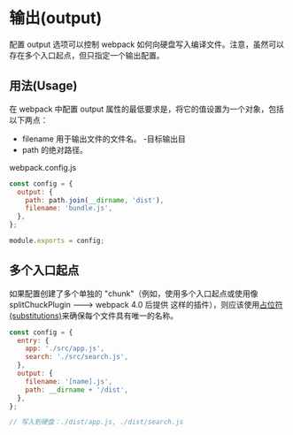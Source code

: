 # 输出(output)

配置 output 选项可以控制 webpack 如何向硬盘写入编译文件。注意，虽然可以存在多个入口起点，但只指定一个输出配置。

## 用法(Usage)

在 webpack 中配置 output 属性的最低要求是，将它的值设置为一个对象，包括以下两点：

- filename 用于输出文件的文件名。 -目标输出目
- path 的绝对路径。

webpack.config.js

```javascript
const config = {
  output: {
    path: path.join(__dirname, 'dist'),
    filename: 'bundle.js',
  },
};

module.exports = config;
```

## 多个入口起点

如果配置创建了多个单独的 "chunk"（例如，使用多个入口起点或使用像 splitChuckPlugin ---> webpack 4.0 后提供 这样的插件），则应该使用[占位符(substitutions)](https://www.webpackjs.com/configuration/output/##output-filename)来确保每个文件具有唯一的名称。

```javascript
const config = {
  entry: {
    app: './src/app.js',
    search: './src/search.js',
  },
  output: {
    filename: '[name].js',
    path: __dirname + '/dist',
  },
};

// 写入到硬盘：./dist/app.js, ./dist/search.js
```
